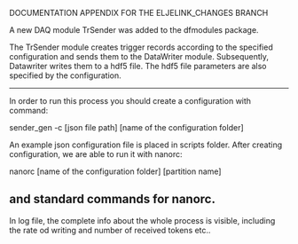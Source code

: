 DOCUMENTATION APPENDIX FOR THE ELJELINK_CHANGES BRANCH

A new DAQ module TrSender was added to the dfmodules package. 

The TrSender module creates trigger records according to the specified configuration and sends them to the DataWriter module. Subsequently, Datawriter writes them to a hdf5 file. The hdf5 file parameters are also specified by the configuration. 

-------------------------------------------------------------------------------------------------------
In order to run this process you should create a configuration with command:

sender_gen -c [json file path] [name of the configuration folder]

An example json configuration file is placed in scripts folder. 
After creating configuration, we are able to run it with nanorc: 

nanorc [name of the configuration folder] [partition name]

and standard commands for nanorc. 
-------------------------------------------------------------------------------------------------------
In log file, the complete info about the whole process is visible, including the rate od writing and number of received tokens etc..
